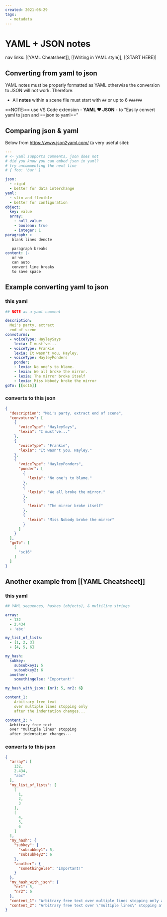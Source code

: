 ```yaml
---
created: 2021-08-29
tags:
  - metadata
---
```

# YAML + JSON notes

nav links: [[YAML Cheatsheet]], [[Writing in YAML style]], [[START HERE]]

## Converting from yaml to json

YAML notes must be properly formatted as YAML otherwise the conversion to JSON will not work. Therefore:

- All **notes** within a scene file must start with `##` or up to 6 `######`

==NOTE:== use VS Code extension - **YAML ❤️ JSON** - to "Easily convert yaml to json and ==json to yaml=="

## Comparing json & yaml

Below from https://www.json2yaml.com/ (a very useful site):

```yaml
---
# <- yaml supports comments, json does not
# did you know you can embed json in yaml?
# try uncommenting the next line
# { foo: 'bar' }

json:
  - rigid
  - better for data interchange
yaml:
  - slim and flexible
  - better for configuration
object:
  key: value
  array:
    - null_value:
    - boolean: true
    - integer: 1
paragraph: >
   blank lines denote

   paragraph breaks
content: |-
   or we
   can auto
   convert line breaks
   to save space
```

## Example converting yaml to json

### this yaml

```yaml
## NOTE as a yaml comment

description:
  Mei's party, extract
  end of scene
convoturns:
  - voiceType: HayleySays
    lexia: I must've...
  - voiceType: Frankie
    lexia: It wasn't you, Hayley.
  - voiceType: HayleyPonders
    ponder:
    - lexia: No one's to blame.
    - lexia: We all broke the mirror.
    - lexia: The mirror broke itself
    - lexia: Miss Nobody broke the mirror
goTo: [[sc16]]
```

### converts to this json

```json
{
  "description": "Mei's party, extract end of scene",
  "convoturns": [
    {
      "voiceType": "HayleySays",
      "lexia": "I must've..."
    },
    {
      "voiceType": "Frankie",
      "lexia": "It wasn't you, Hayley."
    },
    {
      "voiceType": "HayleyPonders",
      "ponder": [
        {
          "lexia": "No one's to blame."
        },
        {
          "lexia": "We all broke the mirror."
        },
        {
          "lexia": "The mirror broke itself"
        },
        {
          "lexia": "Miss Nobody broke the mirror"
        }
      ]
    }
  ],
  "goTo": [
    [
      "sc16"
    ]
  ]
}
```

## Another example from [[YAML Cheatsheet]]

### this yaml

```yaml
## YAML sequences, hashes (objects), & multiline strings

array:
  - 132
  - 2.434
  - 'abc'

my_list_of_lists:
  - [1, 2, 3]
  - [4, 5, 6]

my_hash:
  subkey:
    subsubkey1: 5
    subsubkey2: 6
  another:
    somethingelse: 'Important!'

my_hash_with_json: {nr1: 5, nr2: 6}

content_1:
    Arbitrary free text
    over multiple lines stopping only
    after the indentation changes...

content_2: >
  Arbitrary free text
  over "multiple lines" stopping
  after indentation changes...
```

### converts to this json

```json
{
  "array": [
    132,
    2.434,
    "abc"
  ],
  "my_list_of_lists": [
    [
      1,
      2,
      3
    ],
    [
      4,
      5,
      6
    ]
  ],
  "my_hash": {
    "subkey": {
      "subsubkey1": 5,
      "subsubkey2": 6
    },
    "another": {
      "somethingelse": "Important!"
    }
  },
  "my_hash_with_json": {
    "nr1": 5,
    "nr2": 6
  },
  "content_1": "Arbitrary free text over multiple lines stopping only after the indentation changes...",
  "content_2": "Arbitrary free text over \"multiple lines\" stopping after indentation changes...\n"
}
```

